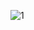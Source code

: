 ![1](https://github.com/cyber-robot1/Mastering-4-critical-SKILLS-using-CPP-17-course/assets/76911827/be28dbd8-92c6-48f4-b4e5-95480ec700d6)
